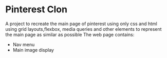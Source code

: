 <h1>Pinterest Clon</h1>
A project to recreate the main page of pinterest using only css and html using grid layouts,flexbox, media queries and other elements to represent the main page as similar as possible
The web page contains:
<ul>
  <li>Nav menu</li>
  <li>Main image display</li>
</ul>




